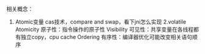 相关概念：
1. Atomic变量
    cas技术，compare and swap，看下jni怎么实现
2.volatile
   Atomicity 原子性：指令操作的原子性
   Visibility 可见性：共享变量在各线程都有独立copy，cpu cache
   Ordering 有序性：编译器优化可能改变相关语句顺序
   
   
   
